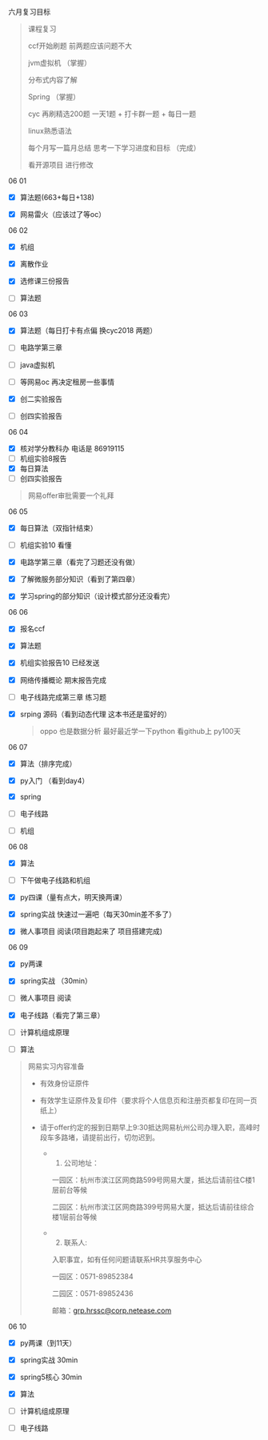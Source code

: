 六月复习目标

>
>课程复习
>
>ccf开始刷题  前两题应该问题不大
>
>jvm虚拟机 （掌握）
>
>分布式内容了解
>
>Spring  （掌握）
>
>cyc 再刷精选200题 一天1题  + 打卡群一题 + 每日一题 
>
>linux熟悉语法 
>
>每个月写一篇月总结 思考一下学习进度和目标 （完成）
>
>看开源项目 进行修改



06 01 

- [x] 算法题(663+每日+138)
- [x] 网易雷火（应该过了等oc）



06 02

- [x] 机组

- [x] 离散作业

- [x] 选修课三份报告

- [ ] 算法题 




06 03

- [x] 算法题（每日打卡有点偏 换cyc2018 两题）
- [ ] 电路学第三章
- [ ] java虚拟机
- [ ] 等网易oc 再决定租房一些事情
- [x] 创二实验报告
- [ ] 创四实验报告



06 04

- [x] 核对学分教科办 电话是 86919115
- [ ] 机组实验8报告
- [x] 每日算法
- [ ] 创四实验报告

> 网易offer审批需要一个礼拜

06 05 

- [x] 每日算法（双指针结束）
- [ ] 机组实验10 看懂
- [x] 电路学第三章（看完了习题还没有做）
- [x] 了解微服务部分知识（看到了第四章）
- [x] 学习spring的部分知识（设计模式部分还没看完）



06 06

- [x] 报名ccf

- [x] 算法题

- [x] 机组实验报告10 已经发送

- [x] 网络传播概论 期末报告完成

- [ ] 电子线路完成第三章 练习题

- [x] srping 源码（看到动态代理 这本书还是蛮好的）

  > oppo 也是数据分析 最好最近学一下python 看github上 py100天



06 07

- [x] 算法（排序完成）
- [x] py入门 （看到day4）
- [x] spring 
- [ ] 电子线路 
- [ ] 机组



06 08

- [x] 算法
- [ ] 下午做电子线路和机组
- [x] py四课（量有点大，明天换两课）
- [x] spring实战 快速过一遍吧（每天30min差不多了）
- [x] 微人事项目 阅读(项目跑起来了 项目搭建完成)



06 09 

- [x] py两课
- [x] spring实战 （30min）
- [ ] 微人事项目 阅读
- [x] 电子线路（看完了第三章）
- [ ] 计算机组成原理
- [ ] 算法



> 网易实习内容准备
>
> - 有效身份证原件
> - 有效学生证原件及复印件（要求将个人信息页和注册页都复印在同一页纸上）
>
> 
>
> - 请于offer约定的报到日期早上9:30抵达网易杭州公司办理入职，高峰时段车多路堵，请提前出行，切勿迟到。
>
>   - 1) 公司地址：
>
>     一园区：杭州市滨江区网商路599号网易大厦，抵达后请前往C楼1层前台等候
>
>     二园区：杭州市滨江区网商路399号网易大厦，抵达后请前往综合楼1层前台等候
>
>   - 2) 联系人:
>
>     入职事宜，如有任何问题请联系HR共享服务中心
>
>     一园区：0571-89852384
>
>     二园区：0571-89852436
>
>     邮箱：grp.hrssc@corp.netease.com

06 10

- [x] py两课（到11天）
- [x] spring实战 30min
- [x] spring5核心 30min
- [x] 算法
- [ ] 计算机组成原理 
- [ ] 电子线路

 

 

 

 

 

 

 

 

 

 

 

 

 